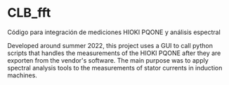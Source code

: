 # CLB_fft
Código para integración de mediciones HIOKI PQONE y análisis espectral

Developed around summer 2022, this project uses a GUI to call python scripts that handles the measurements of the HIOKI PQONE after they are exporten from the vendor's software.
The main purpose was to apply spectral analysis tools to the measurements of stator currents in induction machines.
